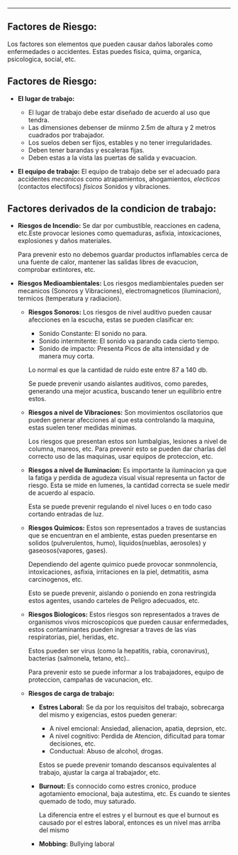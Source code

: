 
---
## Factores de Riesgo:
Los factores son elementos que pueden causar daños laborales como enfermedades o accidentes.
Estas puedes fisica, quima, organica, psicologica, social, etc.

## Factores de Riesgo:

- **El lugar de trabajo:**
	 - El lugar de trabajo debe estar diseñado de acuerdo al uso que tendra.
	 - Las dimensiones debenser de miinmo 2.5m de altura y 2 metros cuadrados por trabajador. 
	 - Los suelos deben ser fijos, estables y no tener irregularidades.
	 - Deben tener barandas y escaleras fijas.
	 - Deben estas a la vista las puertas de salida y evacuacion.
	 
- **El equipo de trabajo:**
	 El equipo de trabajo debe ser el adecuado para accidentes *mecanicos* como atrapamientos, ahogamientos, *electicos* (contactos electifocs) *fisicos* Sonidos y vibraciones.


## Factores derivados de la condicion de trabajo:

- **Riesgos de Incendio:**
	 Se dar por cumbustible, reacciones en cadena, etc.Este provocar lesiones como quemaduras, asfixia, intoxicaciones, explosiones y daños materiales.

	 Para prevenir esto no debemos guardar productos inflamables cerca de una fuente de calor, mantener las salidas libres de evacucion, comprobar extintores, etc.
	 
- **Riesgos Medioambientales:**
	 Los riesgos mediambientales pueden ser mecanicos (Sonoros y Vibraciones), electromagneticos (iluminacion), termicos (temperatura y radiacion).
	 
	- **Riesgos Sonoros:**
		 Los riesgos de nivel auditivo pueden causar afecciones en la escucha, estas se pueden clasificar en:
		 
		 - Sonido Constante:   El sonido no para.
		 - Sonido intermitente:  El sonido va parando cada cierto tiempo.
		 - Sonido de impacto: Presenta Picos de alta intensidad y de manera muy corta.
		 
		 Lo normal es que la cantidad de ruido este entre 87 a 140 db. 
		 
		 Se puede prevenir usando aislantes auditivos, como paredes, generando una mejor acustica, buscando tener un equilibrio entre estos.
	
	- **Riesgos a nivel de Vibraciones:**
		 Son movimientos oscilatorios  que pueden generar afecciones al que esta controlando la maquina, estas suelen tener medidas minimas.

		 Los riesgos que presentan estos son lumbalgias, lesiones a nivel de columna, mareos, etc. Para prevenir esto se pueden dar charlas del correcto uso de las maquinas, usar equipos de proteccion, etc.
	 
	- **Riesgos a nivel de Iluminacion:**
		 Es importante la iluminacion ya que la fatiga y perdida de agudeza visual visual representa un factor de riesgo. Esta se mide en lumenes, la cantidad correcta se suele medir de acuerdo al espacio.
		 
		 Esta se puede prevenir regulando el nivel luces o en todo caso cortando entradas de luz.
	
	- **Riesgos Quimicos:**
		 Estos son representados a traves de sustancias que se encuentran en el ambiente, estas pueden presentarse en solidos (pulverulentos, humo), liquidos(nueblas, aerosoles) y gaseosos(vapores, gases).

		 Dependiendo del agente quimico puede provocar sonmnolencia, intoxicaciones, asfixia, irritaciones en la piel, detmatitis, asma carcinogenos, etc.

		 Esto se puede prevenir, aislando o poniendo en zona restringida estos agentes, usando carteles de Peligro adecuados, etc.
		
		 
	- **Riesgos Biologicos:**
		 Estos riesgos son representados a traves de organismos vivos microscopicos que pueden causar enfermedades, estos contaminantes pueden ingresar a traves de las vias respiratorias, piel, heridas, etc.

		 Estos pueden ser virus (como la hepatitis, rabia, coronavirus), bacterias (salmonela, tetano, etc)..

		 Para prevenir esto se puede informar a los trabajadores, equipo de proteccion, campañas de vacunacion, etc.
		
		 
	 
	 
	- **Riesgos de carga de trabajo:**
		 - **Estres Laboral:**
			  Se da por los requisitos del trabajo, sobrecarga del mismo y exigencias, estos pueden generar:
			  
			  - A nivel emcional: Ansiedad, alienacion, apatia, deprsion, etc. 
			  - A nivel cognitivo: Perdida de Atencion, dificultad para tomar decisiones, etc.
			  - Conductual: Abuso de alcohol, drogas.
			  
			 Estos se puede prevenir tomando descansos equivalentes al trabajo, ajustar la carga al trabajador, etc.
			 
		 - **Burnout:**
			  Es connocido como estres cronico, produce agotamiento emocional, baja autestima, etc. Es cuando te sientes quemado de todo, muy saturado. 
			  
			  La diferencia entre el estres y el burnout es que el burnout es causado por el estres laboral, entonces es un nivel mas arriba del mismo
			 
		 - **Mobbing:**
			 Bullying laboral
			   





